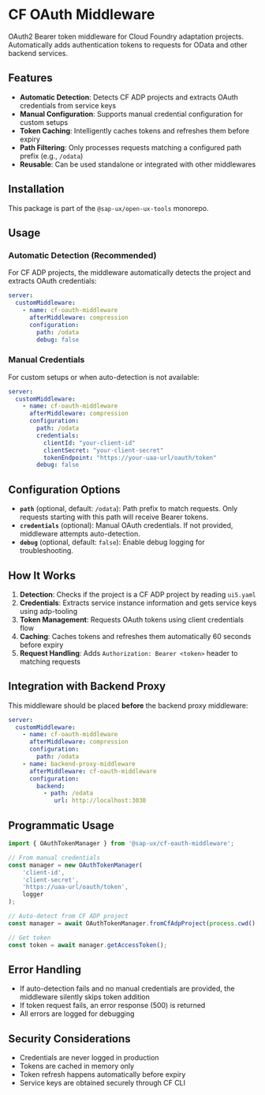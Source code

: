 # CF OAuth Middleware

OAuth2 Bearer token middleware for Cloud Foundry adaptation projects. Automatically adds authentication tokens to requests for OData and other backend services.

## Features

- **Automatic Detection**: Detects CF ADP projects and extracts OAuth credentials from service keys
- **Manual Configuration**: Supports manual credential configuration for custom setups
- **Token Caching**: Intelligently caches tokens and refreshes them before expiry
- **Path Filtering**: Only processes requests matching a configured path prefix (e.g., `/odata`)
- **Reusable**: Can be used standalone or integrated with other middlewares

## Installation

This package is part of the `@sap-ux/open-ux-tools` monorepo.

## Usage

### Automatic Detection (Recommended)

For CF ADP projects, the middleware automatically detects the project and extracts OAuth credentials:

```yaml
server:
  customMiddleware:
    - name: cf-oauth-middleware
      afterMiddleware: compression
      configuration:
        path: /odata
        debug: false
```

### Manual Credentials

For custom setups or when auto-detection is not available:

```yaml
server:
  customMiddleware:
    - name: cf-oauth-middleware
      afterMiddleware: compression
      configuration:
        path: /odata
        credentials:
          clientId: "your-client-id"
          clientSecret: "your-client-secret"
          tokenEndpoint: "https://your-uaa-url/oauth/token"
        debug: false
```

## Configuration Options

- **`path`** (optional, default: `/odata`): Path prefix to match requests. Only requests starting with this path will receive Bearer tokens.
- **`credentials`** (optional): Manual OAuth credentials. If not provided, middleware attempts auto-detection.
- **`debug`** (optional, default: `false`): Enable debug logging for troubleshooting.

## How It Works

1. **Detection**: Checks if the project is a CF ADP project by reading `ui5.yaml`
2. **Credentials**: Extracts service instance information and gets service keys using adp-tooling
3. **Token Management**: Requests OAuth tokens using client credentials flow
4. **Caching**: Caches tokens and refreshes them automatically 60 seconds before expiry
5. **Request Handling**: Adds `Authorization: Bearer <token>` header to matching requests

## Integration with Backend Proxy

This middleware should be placed **before** the backend proxy middleware:

```yaml
server:
  customMiddleware:
    - name: cf-oauth-middleware
      afterMiddleware: compression
      configuration:
        path: /odata
    - name: backend-proxy-middleware
      afterMiddleware: cf-oauth-middleware
      configuration:
        backend:
          - path: /odata
             url: http://localhost:3030
```

## Programmatic Usage

```typescript
import { OAuthTokenManager } from '@sap-ux/cf-oauth-middleware';

// From manual credentials
const manager = new OAuthTokenManager(
    'client-id',
    'client-secret',
    'https://uaa-url/oauth/token',
    logger
);

// Auto-detect from CF ADP project
const manager = await OAuthTokenManager.fromCfAdpProject(process.cwd(), logger);

// Get token
const token = await manager.getAccessToken();
```

## Error Handling

- If auto-detection fails and no manual credentials are provided, the middleware silently skips token addition
- If token request fails, an error response (500) is returned
- All errors are logged for debugging

## Security Considerations

- Credentials are never logged in production
- Tokens are cached in memory only
- Token refresh happens automatically before expiry
- Service keys are obtained securely through CF CLI


